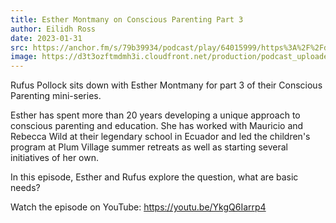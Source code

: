 ```yaml
---
title: Esther Montmany on Conscious Parenting Part 3
author: Eilidh Ross
date: 2023-01-31
src: https://anchor.fm/s/79b39934/podcast/play/64015999/https%3A%2F%2Fd3ctxlq1ktw2nl.cloudfront.net%2Fproduction%2Fexports%2F79b39934%2F64015999%2Fe78bc4462b814eece91d62811dd67cab.m4a
image: https://d3t3ozftmdmh3i.cloudfront.net/production/podcast_uploaded_episode400/20318133/20318133-1674655345992-624884d2b2d54.jpg
---
```


Rufus Pollock sits down with Esther Montmany for part 3 of their Conscious Parenting mini-series. 

Esther has spent more than 20 years developing a unique approach to conscious parenting and education. She has worked with Mauricio and Rebecca Wild at their legendary school in Ecuador and led the children's program at Plum Village summer retreats as well as starting several initiatives of her own.

In this episode, Esther and Rufus explore the question, what are basic needs?

Watch the episode on YouTube: https://youtu.be/YkgQ6Iarrp4